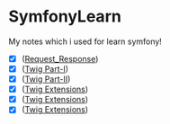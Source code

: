 # SymfonyLearn
My notes which i used for learn symfony!

- [x] ([Request_Response](https://github.com/kadiryaren/SymfonyLearn/blob/main/Request_Reqponse.md))
- [x] ([Twig Part-I](https://github.com/kadiryaren/SymfonyLearn/blob/main/Twig_1.md))
- [x] ([Twig Part-II](https://github.com/kadiryaren/SymfonyLearn/blob/main/Twig_2.md))
- [x] ([Twig Extensions](https://github.com/kadiryaren/SymfonyLearn/blob/main/Twig_Extensions.md))
- [x] ([Twig Extensions](https://github.com/kadiryaren/SymfonyLearn/blob/main/Twig_Asset_Usage.md))
- [x] ([Twig Extensions](https://github.com/kadiryaren/SymfonyLearn/blob/main/Error_Page_Costumization.md))
